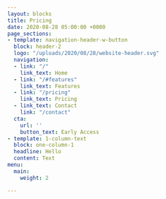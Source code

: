```yaml
---
layout: blocks
title: Pricing
date: 2020-08-28 05:00:00 +0000
page_sections:
- template: navigation-header-w-button
  block: header-2
  logo: "/uploads/2020/08/28/website-header.svg"
  navigation:
  - link: "/"
    link_text: Home
  - link: "/#features"
    link_text: Features
  - link: "/pricing"
    link_text: Pricing
  - link_text: Contact
    link: "/contact"
  cta:
    url: ''
    button_text: Early Access
- template: 1-column-text
  block: one-column-1
  headline: Hello
  content: Text
menu:
  main:
    weight: 2

---
```

